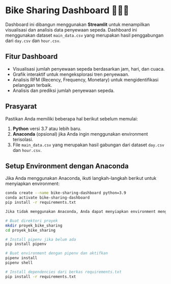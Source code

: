 # Bike Sharing Dashboard 🚴‍♂️✨

Dashboard ini dibangun menggunakan **Streamlit** untuk menampilkan visualisasi dan analisis data penyewaan sepeda. Dashboard ini menggunakan dataset `main_data.csv` yang merupakan hasil penggabungan dari `day.csv` dan `hour.csv`.

## Fitur Dashboard
- Visualisasi jumlah penyewaan sepeda berdasarkan jam, hari, dan cuaca.
- Grafik interaktif untuk mengeksplorasi tren penyewaan.
- Analisis RFM (Recency, Frequency, Monetary) untuk mengidentifikasi pelanggan terbaik.
- Analisis dan prediksi jumlah penyewaan sepeda.

## Prasyarat
Pastikan Anda memiliki beberapa hal berikut sebelum memulai:

1. **Python** versi 3.7 atau lebih baru.
2. **Anaconda** (opsional) jika Anda ingin menggunakan environment terisolasi.
3. File `main_data.csv` yang merupakan hasil gabungan dari dataset `day.csv` dan `hour.csv`.

## Setup Environment dengan Anaconda
Jika Anda menggunakan Anaconda, ikuti langkah-langkah berikut untuk menyiapkan environment:

```bash
conda create --name bike-sharing-dashboard python=3.9
conda activate bike-sharing-dashboard
pip install -r requirements.txt

Jika tidak menggunakan Anaconda, Anda dapat menyiapkan environment menggunakan pipenv atau venv:

# Buat direktori proyek
mkdir proyek_bike_sharing
cd proyek_bike_sharing

# Install pipenv jika belum ada
pip install pipenv

# Buat environment dengan pipenv dan aktifkan
pipenv install
pipenv shell

# Install dependencies dari berkas requirements.txt
pip install -r requirements.txt

